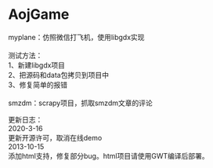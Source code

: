 AojGame
=======
myplane：仿照微信打飞机，使用libgdx实现<br>
<br>
测试方法：<br>
1、新建libgdx项目<br>
2、把源码和data包拷贝到项目中<br>
3、修复简单的报错<br>
<br>
smzdm：scrapy项目，抓取smzdm文章的评论<br>

更新日志：<br>
2020-3-16<br>
更新开源许可，取消在线demo<br>
2013-10-15<br>
添加html支持，修复部分bug。html项目请使用GWT编译后部署。<br>
